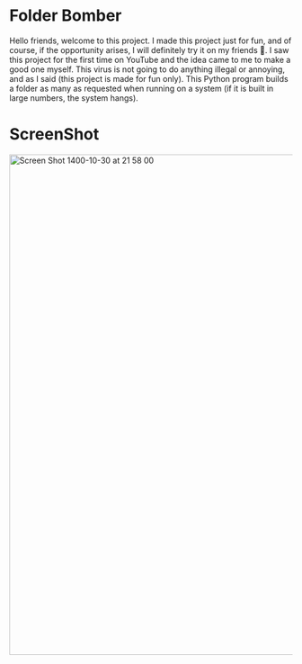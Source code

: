 
<p align="center">
<h1>Folder Bomber</h1>
Hello friends, welcome to this project. I made this project just for fun, and of course, if the opportunity arises, I will definitely try it on my friends 🤣.
I saw this project for the first time on YouTube and the idea came to me to make a good one myself.
This virus is not going to do anything illegal or annoying, and as I said (this project is made for fun only).
This Python program builds a folder as many as requested when running on a system (if it is built in large numbers, the system hangs).
<h1>ScreenShot</h1>
<img width="890" alt="Screen Shot 1400-10-30 at 21 58 00" src="https://user-images.githubusercontent.com/71524940/150400124-bd9ae11d-a5e6-4a3f-b54b-8d95dbbe69c0.png">

</p>
